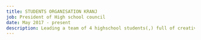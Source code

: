 ```yaml
---
title: STUDENTS ORGANISATION KRANJ
job: President of High school council
date: May 2017 - present
description: Leading a team of 4 highschool students(,) full of creative ideas, I got a chance to sharpen my communication, motivation and feedback skills. Having organised projects such as concerts, highschool trips and workshops, some of which were successful and others I learned from.
---
```

